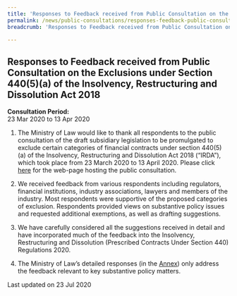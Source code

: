 ```yaml
---
title: 'Responses to Feedback received from Public Consultation on the Exclusions under Section 440(5)(a) of the Insolvency, Restructuring and Dissolution Act 2018'
permalink: /news/public-consultations/responses-feedback-public-consultation-exclusions-s440-irda/
breadcrumb: 'Responses to Feedback received from Public Consultation on the Exclusions under Section 440(5)(a) of the Insolvency, Restructuring and Dissolution Act 2018'

---
```


Responses to Feedback received from Public Consultation on the Exclusions under Section 440(5)(a) of the Insolvency, Restructuring and Dissolution Act 2018 
---

**Consultation Period:**  
23 Mar 2020 to 13 Apr 2020

1. The Ministry of Law would like to thank all respondents to the public consultation of the draft subsidiary legislation to be promulgated to exclude certain categories of financial contracts under section 440(5)(a) of the Insolvency, Restructuring and Dissolution Act 2018 (“IRDA”), which took place from 23 March 2020 to 13 April 2020. Please click [here](/news/public-consultations/public-consultation-on-section-440-of-insolvency-restructuring-dissolution-act/) for the web-page hosting the public consultation.

2. We received feedback from various respondents including regulators, financial institutions, industry associations, lawyers and members of the industry. Most respondents were supportive of the proposed categories of exclusion. Respondents provided views on substantive policy issues and requested additional exemptions, as well as drafting suggestions.

3. We have carefully considered all the suggestions received in detail and have incorporated much of the feedback into the Insolvency, Restructuring and Dissolution (Prescribed Contracts Under Section 440) Regulations 2020.

4. The Ministry of Law’s detailed responses (in the [Annex](/files/IRDA-Govt-Response-s440-Feedback.pdf)) only address the feedback relevant to key substantive policy matters.

<p class="right-side-updated">Last updated on 23 Jul 2020</p>
